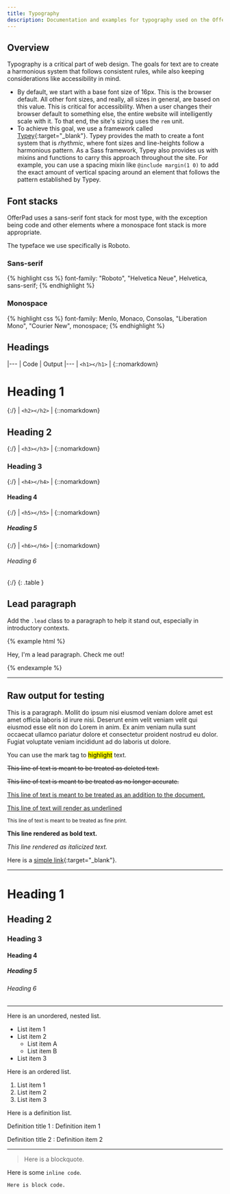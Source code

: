 ```yaml
---
title: Typography
description: Documentation and examples for typography used on the OfferPad website.
---
```


## Overview

Typography is a critical part of web design. The goals for text are to create a harmonious system that follows consistent rules, while also keeping considerations like accessibility in mind.

- By default, we start with a base font size of 16px. This is the browser default. All other font sizes, and really, all sizes in general, are based on this value. This is critical for accessibility. When a user changes their browser default to something else, the entire website will intelligently scale with it. To that end, the site's sizing uses the `rem` unit.
- To achieve this goal, we use a framework called [Typey](https://github.com/jptaranto/typey){:target="_blank"}. Typey provides the math to create a font system that is _rhythmic_, where font sizes and line-heights follow a harmonious pattern. As a Sass framework, Typey also provides us with mixins and functions to carry this approach throughout the site. For example, you can use a spacing mixin like `@include margin(1 0)` to add the exact amount of vertical spacing around an element that follows the pattern established by Typey.

## Font stacks

OfferPad uses a sans-serif font stack for most type, with the exception being code and other elements where a monospace font stack is more appropriate.

The typeface we use specifically is Roboto.

### Sans-serif

{% highlight css %}
font-family: "Roboto", "Helvetica Neue", Helvetica, sans-serif;
{% endhighlight %}

### Monospace

{% highlight css %}
font-family: Menlo, Monaco, Consolas, "Liberation Mono", "Courier New", monospace;
{% endhighlight %}

## Headings

|---
| Code | Output
|---
| `<h1></h1>` | {::nomarkdown}<h1>Heading 1</h1>{:/}
| `<h2></h2>` | {::nomarkdown}<h2>Heading 2</h2>{:/}
| `<h3></h3>` | {::nomarkdown}<h3>Heading 3</h3>{:/}
| `<h4></h4>` | {::nomarkdown}<h4>Heading 4</h4>{:/}
| `<h5></h5>` | {::nomarkdown}<h5>Heading 5</h5>{:/}
| `<h6></h6>` | {::nomarkdown}<h6>Heading 6</h6>{:/}
{: .table }

## Lead paragraph

Add the `.lead` class to a paragraph to help it stand out, especially in introductory contexts.

{% example html %}
<p class="lead">Hey, I'm a lead paragraph. Check me out!</p>
{% endexample %}

---

## Raw output for testing

This is a paragraph. Mollit do ipsum nisi eiusmod veniam dolore amet est amet officia laboris id irure nisi. Deserunt enim velit veniam velit qui eiusmod esse elit non do Lorem in anim. Ex anim veniam nulla sunt occaecat ullamco pariatur dolore et consectetur proident nostrud eu dolor. Fugiat voluptate veniam incididunt ad do laboris ut dolore.

You can use the mark tag to <mark>highlight</mark> text.

<del>This line of text is meant to be treated as deleted text.</del>

<s>This line of text is meant to be treated as no longer accurate.</s>

<ins>This line of text is meant to be treated as an addition to the document.</ins>

<u>This line of text will render as underlined</u>

<small>This line of text is meant to be treated as fine print.</small>

**This line rendered as bold text.**

_This line rendered as italicized text._

Here is a [simple link](https://www.offerpad.com/){:target="_blank"}.

---

# Heading 1
## Heading 2
### Heading 3
#### Heading 4
##### Heading 5
###### Heading 6

---

Here is an unordered, nested list.
- List item 1
- List item 2
    - List item A
    - List item B
- List item 3

Here is an ordered list.
1. List item 1
2. List item 2
3. List item 3

Here is a definition list.

Definition title 1
: Definition item 1

Definition title 2
: Definition item 2

---

> Here is a blockquote.

Here is some `inline code`.

```
Here is block code.
```
